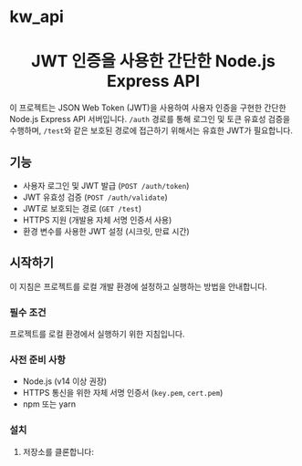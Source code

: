 
# kw_api
<div align="center">
  <h1>JWT 인증을 사용한 간단한 Node.js Express API</h1>
</div>

이 프로젝트는 JSON Web Token (JWT)을 사용하여 사용자 인증을 구현한 간단한 Node.js Express API 서버입니다. `/auth` 경로를 통해 로그인 및 토큰 유효성 검증을 수행하며, `/test`와 같은 보호된 경로에 접근하기 위해서는 유효한 JWT가 필요합니다.

## 기능

-   사용자 로그인 및 JWT 발급 (`POST /auth/token`)
-   JWT 유효성 검증 (`POST /auth/validate`)
-   JWT로 보호되는 경로 (`GET /test`)
-   HTTPS 지원 (개발용 자체 서명 인증서 사용)
-   환경 변수를 사용한 JWT 설정 (시크릿, 만료 시간)

## 시작하기

이 지침은 프로젝트를 로컬 개발 환경에 설정하고 실행하는 방법을 안내합니다.

### 필수 조건


프로젝트를 로컬 환경에서 실행하기 위한 지침입니다.

### 사전 준비 사항

-   Node.js (v14 이상 권장)
-   HTTPS 통신을 위한 자체 서명 인증서 (`key.pem`, `cert.pem`)
-   npm 또는 yarn

### 설치

1.  저장소를 클론합니다:

